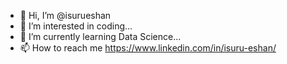 - 👋 Hi, I’m @isurueshan
- 👀 I’m interested in coding...
- 🌱 I’m currently learning Data Science...
- 📫 How to reach me https://www.linkedin.com/in/isuru-eshan/

<!---
isurueshan/isurueshan is a ✨ special ✨ repository because its `README.md` (this file) appears on your GitHub profile.
You can click the Preview link to take a look at your changes.
--->
